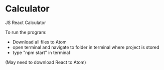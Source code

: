 # Calculator
JS React Calculator

To run the program:
- Download all files to Atom
- open terminal and navigate to folder in terminal where project is stored
- type "npm start" in terminal

(May need to download React to Atom)
